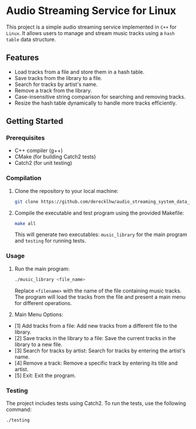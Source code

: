 # Audio Streaming Service for Linux

This project is a simple audio streaming service implemented in `C++` for `Linux`. It allows users to manage and stream music tracks using a `hash table` data structure.

## Features

- Load tracks from a file and store them in a hash table.
- Save tracks from the library to a file.
- Search for tracks by artist's name.
- Remove a track from the library.
- Case-insensitive string comparison for searching and removing tracks.
- Resize the hash table dynamically to handle more tracks efficiently.

## Getting Started

### Prerequisites

- C++ compiler (g++)
- CMake (for building Catch2 tests)
- Catch2 (for unit testing)

### Compilation

1. Clone the repository to your local machine:

   ```bash
   git clone https://github.com/derecklhw/audio_streaming_system_data_structure.git
   ```

2. Compile the executable and test program using the provided Makefile:

   ```bash
   make all
   ```

   This will generate two executables: `music_library` for the main program and `testing` for running tests.

### Usage

1. Run the main program:

   ```bash
   ./music_library <file_name>
   ```

   Replace `<filename>` with the name of the file containing music tracks. The program will load the tracks from the file and present a main menu for different operations.

2. Main Menu Options:

- [1] Add tracks from a file: Add new tracks from a different file to the library.
- [2] Save tracks in the library to a file: Save the current tracks in the library to a new file.
- [3] Search for tracks by artist: Search for tracks by entering the artist's name.
- [4] Remove a track: Remove a specific track by entering its title and artist.
- [5] Exit: Exit the program.

### Testing

The project includes tests using Catch2. To run the tests, use the following command:

```bash
./testing
```
